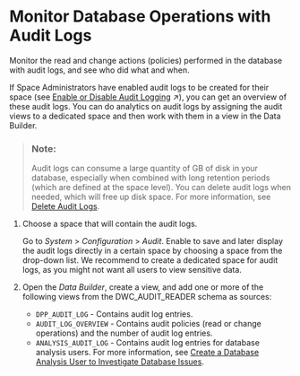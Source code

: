 <!-- loio110404abd2d044008102c871b39fdf65 -->

# Monitor Database Operations with Audit Logs

Monitor the read and change actions \(policies\) performed in the database with audit logs, and see who did what and when.

If Space Administrators have enabled audit logs to be created for their space \(see [Enable or Disable Audit Logging](https://help.sap.com/viewer/9f36ca35bc6145e4acdef6b4d852d560/internal/en-US/266553976e1c4db9aaa28a75e2308b77.html "You can enable audit logs for your space so that read and change actions (policies) are recorded. Administrators can then analyze who did what and when in the database.") :arrow_upper_right:\), you can get an overview of these audit logs. You can do analytics on audit logs by assigning the audit views to a dedicated space and then work with them in a view in the Data Builder.

> ### Note:  
> Audit logs can consume a large quantity of GB of disk in your database, especially when combined with long retention periods \(which are defined at the space level\). You can delete audit logs when needed, which will free up disk space. For more information, see [Delete Audit Logs](delete-audit-logs-589fa42.md).



1.  Choose a space that will contain the audit logs.

    Go to *System* \> *Configuration* \> *Audit*. Enable to save and later display the audit logs directly in a certain space by choosing a space from the drop-down list. We recommend to create a dedicated space for audit logs, as you might not want all users to view sensitive data.

2.  Open the *Data Builder*, create a view, and add one or more of the following views from the DWC\_AUDIT\_READER schema as sources:
    -   `DPP_AUDIT_LOG` - Contains audit log entries.
    -   `AUDIT_LOG_OVERVIEW` - Contains audit policies \(read or change operations\) and the number of audit log entries.
    -   `ANALYSIS_AUDIT_LOG` - Contains audit log entries for database analysis users. For more information, see [Create a Database Analysis User to Investigate Database Issues](create-a-database-analysis-user-to-investigate-database-issues-c28145b.md).


